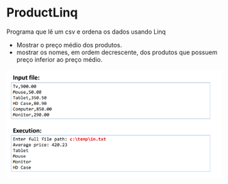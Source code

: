 # ProductLinq
Programa que lê um csv e ordena os dados usando Linq
- Mostrar o preço médio dos produtos. 
- mostrar os nomes, em ordem decrescente, dos produtos que possuem preço inferior ao preço médio.

![](https://github.com/DiegoLins10/ProductLinq/blob/master/save.png)
